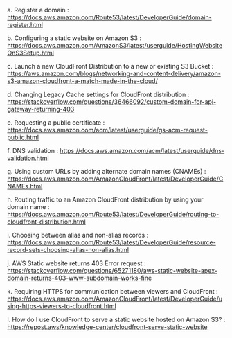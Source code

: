 a. Register a domain : https://docs.aws.amazon.com/Route53/latest/DeveloperGuide/domain-register.html

b. Configuring a static website on Amazon S3 : https://docs.aws.amazon.com/AmazonS3/latest/userguide/HostingWebsiteOnS3Setup.html

c. Launch a new CloudFront Distribution to a new or existing S3 Bucket : https://aws.amazon.com/blogs/networking-and-content-delivery/amazon-s3-amazon-cloudfront-a-match-made-in-the-cloud/

d. Changing Legacy Cache settings for CloudFront distribution : https://stackoverflow.com/questions/36466092/custom-domain-for-api-gateway-returning-403

e. Requesting a public certificate : https://docs.aws.amazon.com/acm/latest/userguide/gs-acm-request-public.html

f. DNS validation : https://docs.aws.amazon.com/acm/latest/userguide/dns-validation.html

g. Using custom URLs by adding alternate domain names (CNAMEs) : https://docs.aws.amazon.com/AmazonCloudFront/latest/DeveloperGuide/CNAMEs.html

h. Routing traffic to an Amazon CloudFront distribution by using your domain name : https://docs.aws.amazon.com/Route53/latest/DeveloperGuide/routing-to-cloudfront-distribution.html

i. Choosing between alias and non-alias records : https://docs.aws.amazon.com/Route53/latest/DeveloperGuide/resource-record-sets-choosing-alias-non-alias.html

j. AWS Static website returns 403 Error request : https://stackoverflow.com/questions/65271180/aws-static-website-apex-domain-returns-403-www-subdomain-works-fine

k. Requiring HTTPS for communication between viewers and CloudFront : https://docs.aws.amazon.com/AmazonCloudFront/latest/DeveloperGuide/using-https-viewers-to-cloudfront.html

l. How do I use CloudFront to serve a static website hosted on Amazon S3? : https://repost.aws/knowledge-center/cloudfront-serve-static-website
